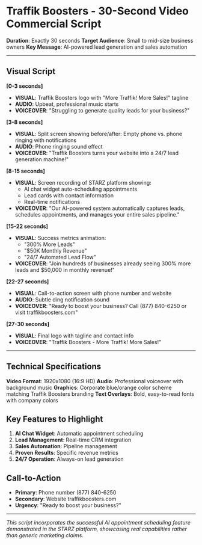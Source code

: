 # Traffik Boosters - 30-Second Video Commercial Script

**Duration**: Exactly 30 seconds
**Target Audience**: Small to mid-size business owners
**Key Message**: AI-powered lead generation and sales automation

---

## Visual Script

**[0-3 seconds]**
- **VISUAL**: Traffik Boosters logo with "More Traffik! More Sales!" tagline
- **AUDIO**: Upbeat, professional music starts
- **VOICEOVER**: "Struggling to generate quality leads for your business?"

**[3-8 seconds]**
- **VISUAL**: Split screen showing before/after: Empty phone vs. phone ringing with notifications
- **AUDIO**: Phone ringing sound effect
- **VOICEOVER**: "Traffik Boosters turns your website into a 24/7 lead generation machine!"

**[8-15 seconds]**
- **VISUAL**: Screen recording of STARZ platform showing:
  - AI chat widget auto-scheduling appointments
  - Lead cards with contact information
  - Real-time notifications
- **VOICEOVER**: "Our AI-powered system automatically captures leads, schedules appointments, and manages your entire sales pipeline."

**[15-22 seconds]**
- **VISUAL**: Success metrics animation:
  - "300% More Leads"
  - "$50K Monthly Revenue"
  - "24/7 Automated Lead Flow"
- **VOICEOVER**: "Join hundreds of businesses already seeing 300% more leads and $50,000 in monthly revenue!"

**[22-27 seconds]**
- **VISUAL**: Call-to-action screen with phone number and website
- **AUDIO**: Subtle ding notification sound
- **VOICEOVER**: "Ready to boost your business? Call (877) 840-6250 or visit traffikboosters.com"

**[27-30 seconds]**
- **VISUAL**: Final logo with tagline and contact info
- **VOICEOVER**: "Traffik Boosters - More Traffik! More Sales!"

---

## Technical Specifications

**Video Format**: 1920x1080 (16:9 HD)
**Audio**: Professional voiceover with background music
**Graphics**: Corporate blue/orange color scheme matching Traffik Boosters branding
**Text Overlays**: Bold, easy-to-read fonts with company colors

## Key Features to Highlight

1. **AI Chat Widget**: Automatic appointment scheduling
2. **Lead Management**: Real-time CRM integration
3. **Sales Automation**: Pipeline management
4. **Proven Results**: Specific revenue metrics
5. **24/7 Operation**: Always-on lead generation

## Call-to-Action

- **Primary**: Phone number (877) 840-6250
- **Secondary**: Website traffikboosters.com
- **Urgency**: "Ready to boost your business?"

---

*This script incorporates the successful AI appointment scheduling feature demonstrated in the STARZ platform, showcasing real capabilities rather than generic marketing claims.*